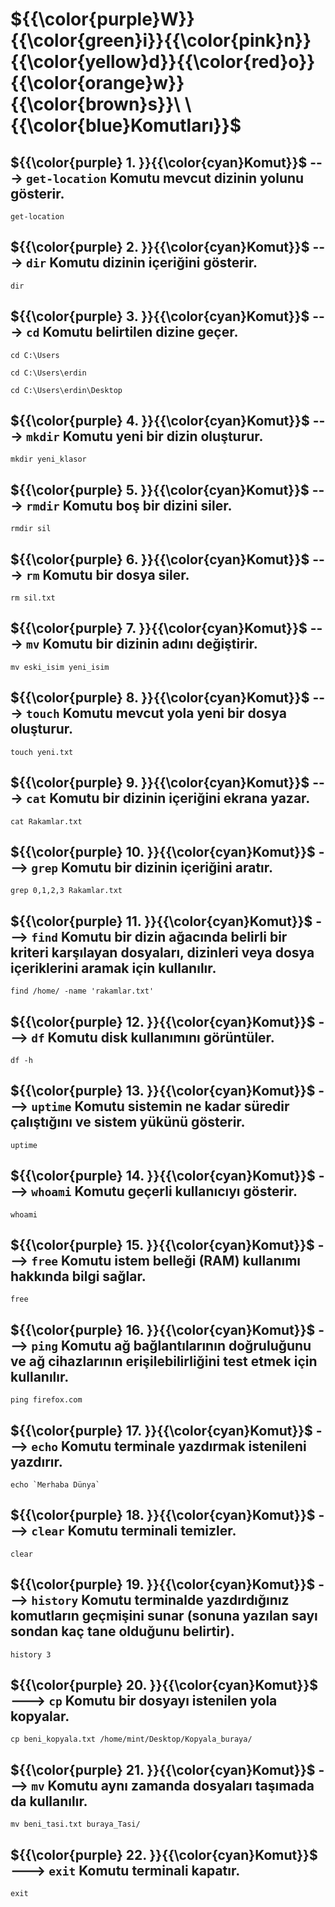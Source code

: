 # ${{\color{purple}W}}\{{\color{green}i}}\{{\color{pink}n}}\{{\color{yellow}d}}\{{\color{red}o}}\{{\color{orange}w}}\{{\color{brown}s}}\ \ \{{\color{blue}Komutları}}$
## ${{\color{purple} 1. }}\{{\color{cyan}Komut}}$ ---> `get-location` Komutu mevcut dizinin yolunu gösterir.
```shell
get-location 
```
## ${{\color{purple} 2. }}\{{\color{cyan}Komut}}$  ---> `dir` Komutu dizinin içeriğini gösterir.
```shell
dir  
```
## ${{\color{purple} 3. }}\{{\color{cyan}Komut}}$  ---> `cd` Komutu belirtilen dizine geçer.
```shell
cd C:\Users
```
```shell
cd C:\Users\erdin
```
```shell
cd C:\Users\erdin\Desktop
```
## ${{\color{purple} 4. }}\{{\color{cyan}Komut}}$  ---> `mkdir` Komutu yeni bir dizin oluşturur.
```shell
mkdir yeni_klasor  
```

## ${{\color{purple} 5. }}\{{\color{cyan}Komut}}$  ---> `rmdir` Komutu boş bir dizini siler.
```shell
rmdir sil  
```

## ${{\color{purple} 6. }}\{{\color{cyan}Komut}}$  ---> `rm` Komutu bir dosya siler.
```shell
rm sil.txt 
```

## ${{\color{purple} 7. }}\{{\color{cyan}Komut}}$  ---> `mv` Komutu bir dizinin adını değiştirir.
```shell
mv eski_isim yeni_isim
```

## ${{\color{purple} 8. }}\{{\color{cyan}Komut}}$  ---> `touch` Komutu mevcut yola yeni bir dosya oluşturur.
```shell
touch yeni.txt
```

## ${{\color{purple} 9. }}\{{\color{cyan}Komut}}$  ---> `cat` Komutu bir dizinin içeriğini ekrana yazar.
```shell
cat Rakamlar.txt
```

## ${{\color{purple} 10. }}\{{\color{cyan}Komut}}$  ---> `grep` Komutu bir dizinin içeriğini aratır.
```shell
grep 0,1,2,3 Rakamlar.txt
```

## ${{\color{purple} 11. }}\{{\color{cyan}Komut}}$  ---> `find` Komutu bir dizin ağacında belirli bir kriteri karşılayan dosyaları, dizinleri veya dosya içeriklerini aramak için kullanılır.
```shell
find /home/ -name 'rakamlar.txt'
```

## ${{\color{purple} 12. }}\{{\color{cyan}Komut}}$  ---> `df` Komutu disk kullanımını görüntüler.
```shell
df -h 
```

## ${{\color{purple} 13. }}\{{\color{cyan}Komut}}$  ---> `uptime` Komutu sistemin ne kadar süredir çalıştığını ve sistem yükünü gösterir.
```shell
uptime  
```

## ${{\color{purple} 14. }}\{{\color{cyan}Komut}}$  ---> `whoami` Komutu geçerli kullanıcıyı gösterir.
```shell
whoami  
```

## ${{\color{purple} 15. }}\{{\color{cyan}Komut}}$  ---> `free` Komutu istem belleği (RAM) kullanımı hakkında bilgi sağlar.
```shell
free 
```

## ${{\color{purple} 16. }}\{{\color{cyan}Komut}}$  ---> `ping` Komutu ağ bağlantılarının doğruluğunu ve ağ cihazlarının erişilebilirliğini test etmek için kullanılır.
```shell
ping firefox.com 
```

## ${{\color{purple} 17. }}\{{\color{cyan}Komut}}$  ---> `echo` Komutu terminale yazdırmak istenileni yazdırır.
```shell
echo `Merhaba Dünya`
```

## ${{\color{purple} 18. }}\{{\color{cyan}Komut}}$  ---> `clear` Komutu terminali temizler.
```shell
clear
```

## ${{\color{purple} 19. }}\{{\color{cyan}Komut}}$  ---> `history` Komutu terminalde yazdırdığınız komutların geçmişini sunar (sonuna yazılan sayı sondan kaç tane olduğunu belirtir).
```shell
history 3
```

## ${{\color{purple} 20. }}\{{\color{cyan}Komut}}$  ---> `cp` Komutu bir dosyayı istenilen yola kopyalar.
```shell
cp beni_kopyala.txt /home/mint/Desktop/Kopyala_buraya/
```

## ${{\color{purple} 21. }}\{{\color{cyan}Komut}}$  ---> `mv` Komutu aynı zamanda dosyaları taşımada da kullanılır.
```shell
mv beni_tasi.txt buraya_Tasi/
```

## ${{\color{purple} 22. }}\{{\color{cyan}Komut}}$  ---> `exit` Komutu terminali kapatır.
```shell
exit
```
